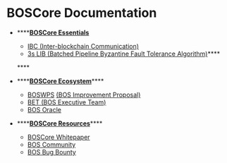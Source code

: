 # BOSCore Documentation

* \*\*\*\*[**BOSCore Essentials**](https://boscore.gitbook.io/essentials/)

  * [IBC \(Inter-blockchain Communication\)](https://boscore.gitbook.io/essentials/ibc/)
  * [3s LIB \(Batched Pipeline Byzantine Fault Tolerance](https://boscore.gitbook.io/essentials/3s-lib)[ Algorithm\)](https://boscore.gitbook.io/essentials/3s-lib)\*\*\*\*

  \*\*\*\*

* \*\*\*\*[**BOSCore Ecosystem**](https://boscore.gitbook.io/ecosystem/)\*\*\*\*

  * [BOSWPS](https://boscore.gitbook.io/ecosystem/bos-improvement-proposal/) [\(BOS Improvement Proposal\)](https://boscore.gitbook.io/ecosystem/bos-improvement-proposal/)
  * [BET \(BOS Executive Team\)](https://boscore.gitbook.io/ecosystem/boscore-executive-team/)
  * [BOS Oracle](https://boscore.gitbook.io/ecosystem/bos-oracle-shi-yong-wen-dang-1)

* \*\*\*\*[**BOSCore Resources**](https://boscore.gitbook.io/resources/)\*\*\*\*
  * [BOSCore Whitepaper](https://boscore.gitbook.io/resources/boscore-white-paper)
  * [BOS Community](https://boscore.gitbook.io/resources/bos-community)
  * [BOS Bug Bounty](https://boscore.gitbook.io/resources/bug-bounty)


